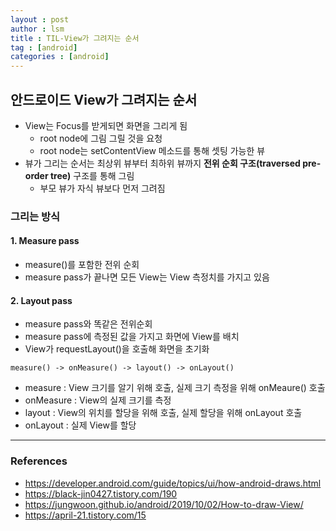 ```yaml
---
layout : post
author : lsm
title : TIL-View가 그려지는 순서
tag : [android]
categories : [android]
---
```




## 안드로이드 View가 그려지는 순서

- View는 Focus를 받게되면 화면을 그리게 됨
  - root node에 그림 그릴 것을 요청
  - root node는 setContentView 메소드를 통해 셋팅 가능한 뷰
- 뷰가 그리는 순서는 최상위 뷰부터 최하위 뷰까지 **전위 순회 구조(traversed pre-order tree)** 구조를 통해 그림
  - 부모 뷰가 자식 뷰보다 먼저 그려짐



### 그리는 방식

#### 1. Measure pass

- measure()를 포함한 전위 순회
- measure pass가 끝나면 모든 View는 View 측정치를 가지고 있음

#### 2. Layout pass

- measure pass와 똑같은 전위순회
- measure pass에 측정된 값을 가지고 화면에 View를 배치
- View가 requestLayout()을 호출해 화면을 초기화



```
measure() -> onMeasure() -> layout() -> onLayout()
```

- measure : View 크기를 알기 위해 호출, 실제 크기 측정을 위해 onMeaure() 호출
- onMeasure : View의 실제 크기를 측정
- layout : View의 위치를 할당을 위해 호출, 실제 할당을 위해 onLayout 호출
- onLayout : 실제 View를 할당



---

### References

- https://developer.android.com/guide/topics/ui/how-android-draws.html
- https://black-jin0427.tistory.com/190
- https://jungwoon.github.io/android/2019/10/02/How-to-draw-View/
- https://april-21.tistory.com/15

